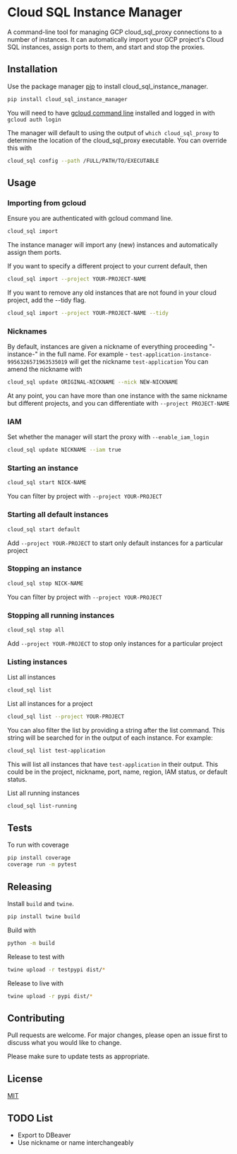 # Cloud SQL Instance Manager

A command-line tool for managing GCP cloud_sql_proxy connections to a number of instances.
It can automatically import your GCP project's Cloud SQL instances, assign ports to them, and start and stop the proxies.

## Installation

Use the package manager [pip](https://pip.pypa.io/en/stable/) to install cloud_sql_instance_manager.

```bash
pip install cloud_sql_instance_manager
```

You will need to have [gcloud command line](https://cloud.google.com/sdk/gcloud) installed and logged in with `gcloud auth login`

The manager will default to using the output of `which cloud_sql_proxy` to determine the location of the cloud_sql_proxy executable. You can override this with

```bash
cloud_sql config --path /FULL/PATH/TO/EXECUTABLE
```

## Usage

### Importing from gcloud

Ensure you are authenticated with gcloud command line.

```bash
cloud_sql import
```

The instance manager will import any (new) instances and automatically assign them ports.

If you want to specify a different project to your current default, then

```bash
cloud_sql import --project YOUR-PROJECT-NAME
```

If you want to remove any old instances that are not found in your cloud project, add the --tidy flag.

```bash
cloud_sql import --project YOUR-PROJECT-NAME --tidy
```

### Nicknames

By default, instances are given a nickname of everything proceeding "-instance-" in the full name. For example - `test-application-instance-9956326571963535019` will get the nickname `test-application`
You can amend the nickname with

```bash
cloud_sql update ORIGINAL-NICKNAME --nick NEW-NICKNAME
```

At any point, you can have more than one instance with the same nickname but different projects, and you can differentiate with `--project PROJECT-NAME`

### IAM

Set whether the manager will start the proxy with `--enable_iam_login`

```bash
cloud_sql update NICKNAME --iam true
```

### Starting an instance

```bash
cloud_sql start NICK-NAME
```

You can filter by project with `--project YOUR-PROJECT`

### Starting all default instances

```bash
cloud_sql start default
```

Add `--project YOUR-PROJECT` to start only default instances for a particular project

### Stopping an instance

```bash
cloud_sql stop NICK-NAME
```

You can filter by project with `--project YOUR-PROJECT`

### Stopping all running instances

```bash
cloud_sql stop all
```

Add `--project YOUR-PROJECT` to stop only instances for a particular project

### Listing instances

List all instances

```bash
cloud_sql list
```

List all instances for a project

```bash
cloud_sql list --project YOUR-PROJECT
```

You can also filter the list by providing a string after the list command. This string will be searched for in the output of each instance. For example:

```bash
cloud_sql list test-application
```

This will list all instances that have `test-application` in their output.
This could be in the project, nickname, port, name, region, IAM status, or default status.

List all running instances

```bash
cloud_sql list-running
```

## Tests

To run with coverage

```bash
pip install coverage
coverage run -m pytest
```

## Releasing

Install `build` and `twine`.

```bash
pip install twine build
```

Build with

```bash
python -m build
```

Release to test with

```bash
twine upload -r testpypi dist/*
```

Release to live with

```bash
twine upload -r pypi dist/*
```

## Contributing

Pull requests are welcome.
For major changes, please open an issue first to discuss what you would like to change.

Please make sure to update tests as appropriate.

## License

[MIT](https://choosealicense.com/licenses/mit/)

## TODO List

- Export to DBeaver
- Use nickname or name interchangeably
